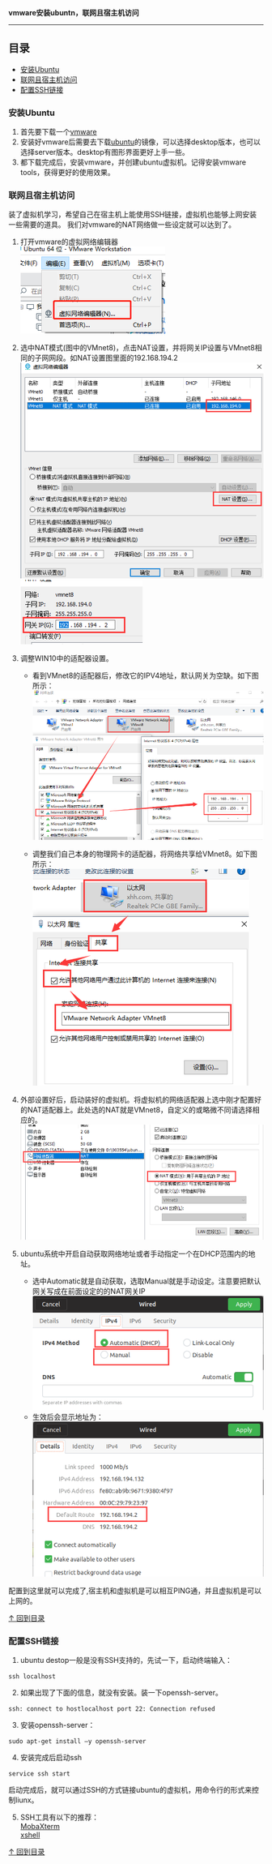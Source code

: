**vmware安装ubuntn，联网且宿主机访问**

-----
## 目录

* [安装Ubuntu](#安装Ubuntu)
* [联网且宿主机访问](#联网且宿主机访问)
* [配置SSH链接](#配置SSH链接)

### 安装Ubuntu
1. 首先要下载一个[vmware](https://www.vmware.com/)
2. 安装好vmware后需要去下载[ubuntu](https://www.ubuntu.com/index_kylin)的镜像，可以选择desktop版本，也可以选择server版本。desktop有图形界面更好上手一些。
3. 都下载完成后，安装vmware，并创建ubuntu虚拟机。记得安装vmware tools，获得更好的使用效果。


### 联网且宿主机访问

装了虚拟机学习，希望自己在宿主机上能使用SSH链接，虚拟机也能够上网安装一些需要的道具。
我们对vmware的NAT网络做一些设定就可以达到了。       
1. 打开vmware的虚拟网络编辑器       
![虚拟网络编辑器](../image/1.png)
2. 选中NAT模式(图中的VMnet8)，点击NAT设置，并将网关IP设置与VMnet8相同的子网网段。如NAT设置图里面的192.168.194.2      
![编辑内容](../image/2.png)![NAT设置](../image/3.png)
3. 调整WIN10中的适配器设置。
    * 看到VMnet8的适配器后，修改它的IPV4地址，默认网关为空缺。如下图所示：       
    ![VMnet8-IPV4设置](../image/4.png)

    * 调整我们自己本身的物理网卡的适配器，将网络共享给VMnet8。如下图所示：      
    ![本身的适配器设置](../image/5.png)

4. 外部设置好后，启动装好的虚拟机。将虚拟机的网络适配器上选中刚才配置好的NAT适配器上。此处选的NAT就是VMnet8，自定义的或略微不同请选择相应的。
    ![虚拟机网络设置](../image/6.png)

5. ubuntu系统中开启自动获取网络地址或者手动指定一个在DHCP范围内的地址。
    * 选中Automatic就是自动获取，选取Manual就是手动设定。注意要把默认网关写成在前面设定的的NAT网关IP      
    ![ubuntu-IP设置](../image/7.png)
    * 生效后会显示地址为：      
    ![地址结果](../image/8.png)

配置到这里就可以完成了,宿主机和虚拟机是可以相互PING通，并且虚拟机是可以上网的。

[↑ 回到目录](#目录)


### 配置SSH链接
1. ubuntu destop一般是没有SSH支持的，先试一下，启动终端输入：
```
ssh localhost
```
2. 如果出现了下面的信息，就没有安装。装一下openssh-server。
```
ssh: connect to hostlocalhost port 22: Connection refused 
```
3. 安装openssh-server：
```
sudo apt-get install –y openssh-server 
```
4. 安装完成后启动ssh
```
service ssh start 
```
启动完成后，就可以通过SSH的方式链接ubuntu的虚拟机，用命令行的形式来控制liunx。

5. SSH工具有以下的推荐：           
[MobaXterm](https://mobaxterm.mobatek.net/)     
[xshell](https://www.netsarang.com/products/xsh_overview.html)


[↑ 回到目录](#目录)